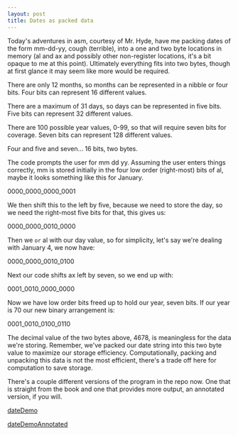 ```yaml
---
layout: post
title: Dates as packed data
---
```


Today's adventures in asm, courtesy of Mr. Hyde, have me packing dates of the form mm-dd-yy, cough (terrible), into a one and two byte locations in memory (al and ax and possibly other non-register locations, it's a bit opaque to me at this point). Ultimately everything fits into two bytes, though at first glance it may seem like more would be required.

There are only 12 months, so months can be represented in a nibble or four bits. Four bits can represent 16 different values.

There are a maximum of 31 days, so days can be represented in five bits. Five bits can represent 32 different values.

There are 100 possible year values, 0-99, so that will require seven bits for coverage. Seven bits can represent 128 different values.

Four and five and seven... 16 bits, two bytes.

The code prompts the user for mm dd yy. Assuming the user enters things correctly, mm is stored initially in the four low order (right-most) bits of al, maybe it looks something like this for January.

0000_0000_0000_0001

We then shift this to the left by five, because we need to store the day, so we need the right-most five bits for that, this gives us:

0000_0000_0010_0000

Then we `or` al with our day value, so for simplicity, let's say we're dealing with January 4, we now have:

0000_0000_0010_0100

Next our code shifts ax left by seven, so we end up with:

0001_0010_0000_0000

Now we have low order bits freed up to hold our year, seven bits. If our year is 70 our new binary arrangement is:

0001_0010_0100_0110

The decimal value of the two bytes above, 4678, is meaningless for the data we're storing. Remember, we've packed our date string into this two byte value to maximize our storage efficiency. Computationally, packing and unpacking this data is not the most efficient, there's a trade off here for computation to save storage.

There's a couple different versions of the program in the repo now. One that is straight from the book and one that provides more output, an annotated version, if you will.

[dateDemo](https://github.com/athegist/asm0/blob/master/C2/dateDemo.hla)

[dateDemoAnnotated](https://github.com/athegist/asm0/blob/master/C2/dateDemoAnnotated.hla)